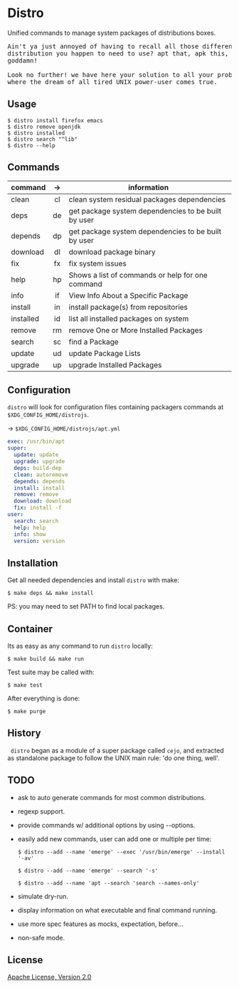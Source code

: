 # Distro

Unified commands to manage system packages of distributions boxes.

<pre>
Ain't ya just annoyed of having to recall all those different commands of every
distribution you happen to need to use? apt that, apk this, dnf those...
goddamn!

Look no further! we have here your solution to all your problems: `distro`,
where the dream of all tired UNIX power-user comes true.
</pre>

## Usage

    $ distro install firefox emacs
    $ distro remove openjdk
    $ distro installed
    $ distro search "^lib"
    $ distro --help

## Commands

| command   | ->  | information                                         |
| --------- | :-: | --------------------------------------------------- |
| clean     | cl  | clean system residual packages dependencies         |
| deps      | de  | get package system dependencies to be built by user |
| depends   | dp  | get package system dependencies to be built by user |
| download  | dl  | download package binary                             |
| fix       | fx  | fix system issues                                   |
| help      | hp  | Shows a list of commands or help for one command    |
| info      | if  | View Info About a Specific Package                  |
| install   | in  | install package(s) from repositories                |
| installed | id  | list all installed packages on system               |
| remove    | rm  | remove One or More Installed Packages               |
| search    | sc  | find a Package                                      |
| update    | ud  | update Package Lists                                |
| upgrade   | up  | upgrade Installed Packages                          |

## Configuration

`distro` will look for configuration files containing packagers commands at
`$XDG_CONFIG_HOME/distrojs`.

-> `$XDG_CONFIG_HOME/distrojs/apt.yml`

```yaml
exec: /usr/bin/apt
super:
  update: update
  upgrade: upgrade
  deps: build-dep
  clean: autoremove
  depends: depends
  install: install
  remove: remove
  download: download
  fix: install -f
user:
  search: search
  help: help
  info: show
  version: version
```

## Installation

Get all needed dependencies and install `distro` with make:

    $ make deps && make install

PS: you may need to set PATH to find local packages.

## Container

Its as easy as any command to run `distro` locally:

    $ make build && make run

Test suite may be called with:

    $ make test

After everything is done:

    $ make purge

## History

` distro` began as a module of a super package called `cejo`, and extracted as
standalone package to follow the UNIX main rule: 'do one thing, well'.

## TODO

- ask to auto generate commands for most common distributions.
- regexp support.
- provide commands w/ additional options by using --options.
- easily add new commands, user can add one or multiple per time:

  `$ distro --add --name 'emerge' --exec '/usr/bin/emerge' --install '-av'`

  `$ distro --add --name 'emerge' --search '-s'`

  `$ distro --add --name 'apt --search 'search --names-only'`

- simulate dry-run.
- display information on what executable and final command running.
- use more spec features as mocks, expectation, before...
- non-safe mode.

## License

[Apache License, Version 2.0](https://www.apache.org/licenses/LICENSE-2.0)
